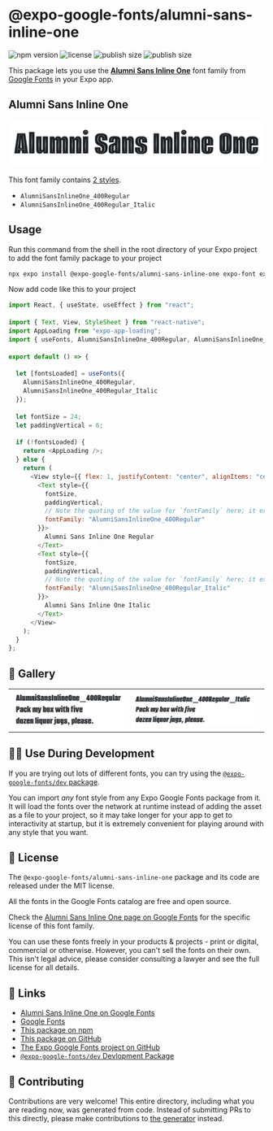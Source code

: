 # @expo-google-fonts/alumni-sans-inline-one

![npm version](https://flat.badgen.net/npm/v/@expo-google-fonts/alumni-sans-inline-one)
![license](https://flat.badgen.net/github/license/expo/google-fonts)
![publish size](https://flat.badgen.net/packagephobia/install/@expo-google-fonts/alumni-sans-inline-one)
![publish size](https://flat.badgen.net/packagephobia/publish/@expo-google-fonts/alumni-sans-inline-one)

This package lets you use the [**Alumni Sans Inline One**](https://fonts.google.com/specimen/Alumni+Sans+Inline+One) font family from [Google Fonts](https://fonts.google.com/) in your Expo app.

## Alumni Sans Inline One

![Alumni Sans Inline One](./font-family.png)

This font family contains [2 styles](#-gallery).

- `AlumniSansInlineOne_400Regular`
- `AlumniSansInlineOne_400Regular_Italic`

## Usage

Run this command from the shell in the root directory of your Expo project to add the font family package to your project

```sh
npx expo install @expo-google-fonts/alumni-sans-inline-one expo-font expo-app-loading
```

Now add code like this to your project

```js
import React, { useState, useEffect } from "react";

import { Text, View, StyleSheet } from "react-native";
import AppLoading from "expo-app-loading";
import { useFonts, AlumniSansInlineOne_400Regular, AlumniSansInlineOne_400Regular_Italic } from '@expo-google-fonts/alumni-sans-inline-one';

export default () => {

  let [fontsLoaded] = useFonts({
    AlumniSansInlineOne_400Regular, 
    AlumniSansInlineOne_400Regular_Italic
  });

  let fontSize = 24;
  let paddingVertical = 6;

  if (!fontsLoaded) {
    return <AppLoading />;
  } else {
    return (
      <View style={{ flex: 1, justifyContent: "center", alignItems: "center" }}>
        <Text style={{
          fontSize,
          paddingVertical,
          // Note the quoting of the value for `fontFamily` here; it expects a string!
          fontFamily: "AlumniSansInlineOne_400Regular"
        }}>
          Alumni Sans Inline One Regular
        </Text>
        <Text style={{
          fontSize,
          paddingVertical,
          // Note the quoting of the value for `fontFamily` here; it expects a string!
          fontFamily: "AlumniSansInlineOne_400Regular_Italic"
        }}>
          Alumni Sans Inline One Italic
        </Text>
      </View>
    );
  }
};
```

## 🔡 Gallery


||||
|-|-|-|
|![AlumniSansInlineOne_400Regular](./AlumniSansInlineOne_400Regular.ttf.png)|![AlumniSansInlineOne_400Regular_Italic](./AlumniSansInlineOne_400Regular_Italic.ttf.png)|||


## 👩‍💻 Use During Development

If you are trying out lots of different fonts, you can try using the [`@expo-google-fonts/dev` package](https://github.com/expo/google-fonts/tree/master/font-packages/dev#readme).

You can import _any_ font style from any Expo Google Fonts package from it. It will load the fonts over the network at runtime instead of adding the asset as a file to your project, so it may take longer for your app to get to interactivity at startup, but it is extremely convenient for playing around with any style that you want.


## 📖 License

The `@expo-google-fonts/alumni-sans-inline-one` package and its code are released under the MIT license.

All the fonts in the Google Fonts catalog are free and open source.

Check the [Alumni Sans Inline One page on Google Fonts](https://fonts.google.com/specimen/Alumni+Sans+Inline+One) for the specific license of this font family.

You can use these fonts freely in your products & projects - print or digital, commercial or otherwise. However, you can't sell the fonts on their own. This isn't legal advice, please consider consulting a lawyer and see the full license for all details.

## 🔗 Links

- [Alumni Sans Inline One on Google Fonts](https://fonts.google.com/specimen/Alumni+Sans+Inline+One)
- [Google Fonts](https://fonts.google.com/)
- [This package on npm](https://www.npmjs.com/package/@expo-google-fonts/alumni-sans-inline-one)
- [This package on GitHub](https://github.com/expo/google-fonts/tree/master/font-packages/alumni-sans-inline-one)
- [The Expo Google Fonts project on GitHub](https://github.com/expo/google-fonts)
- [`@expo-google-fonts/dev` Devlopment Package](https://github.com/expo/google-fonts/tree/master/font-packages/dev)

## 🤝 Contributing

Contributions are very welcome! This entire directory, including what you are reading now, was generated from code. Instead of submitting PRs to this directly, please make contributions to [the generator](https://github.com/expo/google-fonts/tree/master/packages/generator) instead.
